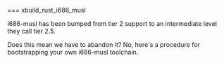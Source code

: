 === xbuild_rust_i686_musl

i686-musl has been bumped from tier 2 support to an intermediate level they call tier 2.5.

Does this mean we have to abandon it?  No, here's a procedure for bootstrapping your own i686-musl toolchain.
